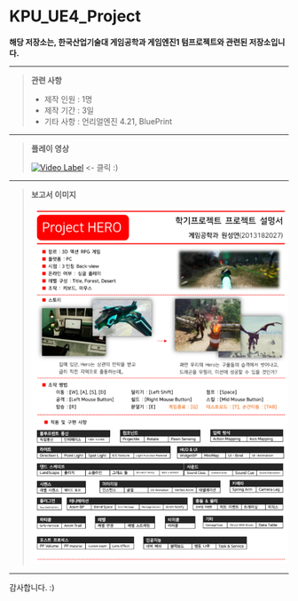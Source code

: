 # KPU_UE4_Project
__해당 저장소는, 한국산업기술대 게임공학과 게임엔진1 텀프로젝트와 관련된 저장소입니다.__


--------
> __관련 사항__
>* 제작 인원 : 1명
>* 제작 기간 : 3일
>* 기타 사항 : 언리얼엔진 4.21, BluePrint

--------
> __플레이 영상__
>
>[![Video Label](http://img.youtube.com/vi/TkV5vvYOOGQ/0.jpg)](https://youtu.be/TkV5vvYOOGQ) <- 클릭 :)


--------
> __보고서 이미지__
>
>![TitleImg](./게임엔진_텀프설명서.PNG)
--------

감사합니다. :)

